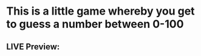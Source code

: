 <h1>This is a little game whereby you get to guess a number between 0-100</h1>
<h2>LIVE Preview: </h2>
